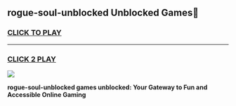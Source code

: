 
## rogue-soul-unblocked Unblocked Games👋
<h3>
<a href="https://news.freeplayer.one?title=rogue-soul-unblocked&ref=16F">CLICK TO PLAY</a></h3>
<hr>

<h3>
<a href="https://news.freeplayer.one?title=rogue-soul-unblocked&ref=16F">CLICK 2 PLAY</a>
  
</h3>

<a href="https://news.freeplayer.one?title=rogue-soul-unblocked&ref=16F/"><img src="https://clearcache.store/games.png"></a>


**rogue-soul-unblocked games unblocked: Your Gateway to Fun and Accessible Online Gaming**
